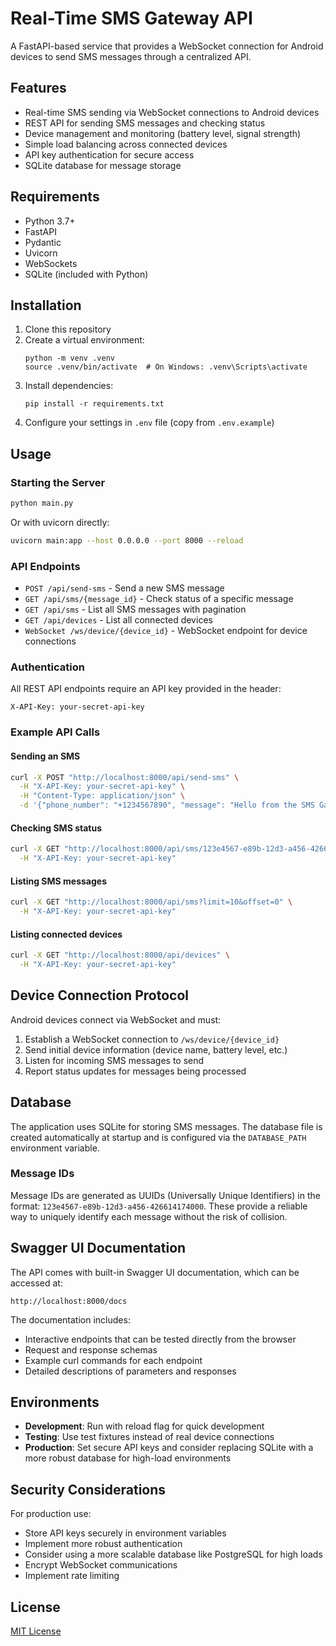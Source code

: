 # Real-Time SMS Gateway API

A FastAPI-based service that provides a WebSocket connection for Android devices to send SMS messages through a centralized API.

## Features

- Real-time SMS sending via WebSocket connections to Android devices
- REST API for sending SMS messages and checking status
- Device management and monitoring (battery level, signal strength)
- Simple load balancing across connected devices
- API key authentication for secure access
- SQLite database for message storage

## Requirements

- Python 3.7+
- FastAPI
- Pydantic
- Uvicorn
- WebSockets
- SQLite (included with Python)

## Installation

1. Clone this repository
2. Create a virtual environment:
   ```
   python -m venv .venv
   source .venv/bin/activate  # On Windows: .venv\Scripts\activate
   ```
3. Install dependencies:
   ```
   pip install -r requirements.txt
   ```
4. Configure your settings in `.env` file (copy from `.env.example`)

## Usage

### Starting the Server

```bash
python main.py
```

Or with uvicorn directly:

```bash
uvicorn main:app --host 0.0.0.0 --port 8000 --reload
```

### API Endpoints

- `POST /api/send-sms` - Send a new SMS message
- `GET /api/sms/{message_id}` - Check status of a specific message
- `GET /api/sms` - List all SMS messages with pagination
- `GET /api/devices` - List all connected devices
- `WebSocket /ws/device/{device_id}` - WebSocket endpoint for device connections

### Authentication

All REST API endpoints require an API key provided in the header:

```
X-API-Key: your-secret-api-key
```

### Example API Calls

#### Sending an SMS

```bash
curl -X POST "http://localhost:8000/api/send-sms" \
  -H "X-API-Key: your-secret-api-key" \
  -H "Content-Type: application/json" \
  -d '{"phone_number": "+1234567890", "message": "Hello from the SMS Gateway!"}'
```

#### Checking SMS status

```bash
curl -X GET "http://localhost:8000/api/sms/123e4567-e89b-12d3-a456-426614174000" \
  -H "X-API-Key: your-secret-api-key"
```

#### Listing SMS messages

```bash
curl -X GET "http://localhost:8000/api/sms?limit=10&offset=0" \
  -H "X-API-Key: your-secret-api-key"
```

#### Listing connected devices

```bash
curl -X GET "http://localhost:8000/api/devices" \
  -H "X-API-Key: your-secret-api-key"
```

## Device Connection Protocol

Android devices connect via WebSocket and must:

1. Establish a WebSocket connection to `/ws/device/{device_id}`
2. Send initial device information (device name, battery level, etc.)
3. Listen for incoming SMS messages to send
4. Report status updates for messages being processed

## Database

The application uses SQLite for storing SMS messages. The database file is created automatically at startup and is configured via the `DATABASE_PATH` environment variable.

### Message IDs

Message IDs are generated as UUIDs (Universally Unique Identifiers) in the format: `123e4567-e89b-12d3-a456-426614174000`. These provide a reliable way to uniquely identify each message without the risk of collision.

## Swagger UI Documentation

The API comes with built-in Swagger UI documentation, which can be accessed at:

```
http://localhost:8000/docs
```

The documentation includes:
- Interactive endpoints that can be tested directly from the browser
- Request and response schemas
- Example curl commands for each endpoint
- Detailed descriptions of parameters and responses

## Environments

- **Development**: Run with reload flag for quick development
- **Testing**: Use test fixtures instead of real device connections
- **Production**: Set secure API keys and consider replacing SQLite with a more robust database for high-load environments

## Security Considerations

For production use:
- Store API keys securely in environment variables
- Implement more robust authentication
- Consider using a more scalable database like PostgreSQL for high loads
- Encrypt WebSocket communications
- Implement rate limiting

## License

[MIT License](LICENSE) 